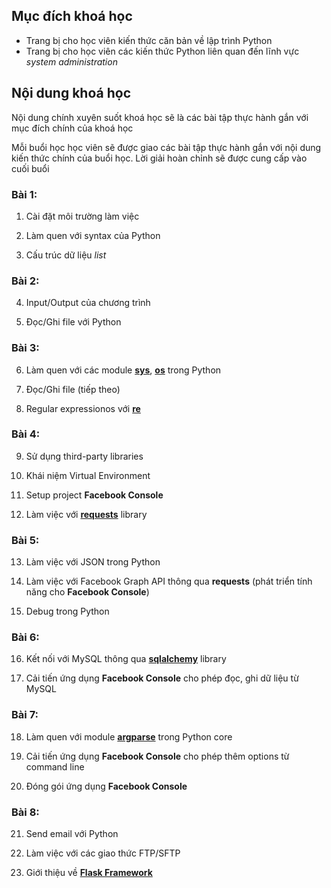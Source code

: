 ## Mục đích khoá học

* Trang bị cho học viên kiến thức căn bản về lập trình Python
* Trang bị cho học viên các kiến thức Python liên quan đến lĩnh vực *system administration*

## Nội dung khoá học

Nội dung chính xuyên suốt khoá học sẽ là các bài tập thực hành gắn với mục đích chính của khoá học

Mỗi buổi học học viên sẽ được giao các bài tập thực hành gắn với nội dung kiến thức chính của buổi học. Lời giải hoàn chỉnh sẽ được cung cấp vào cuối buổi

### Bài 1:

1. Cài đặt môi trường làm việc

2. Làm quen với syntax của Python

3. Cấu trúc dữ liệu *list*

### Bài 2:

4. Input/Output của chương trình

5. Đọc/Ghi file với Python

### Bài 3:

6. Làm quen với các module [**sys**](https://docs.python.org/3/library/sys.html), [**os**](https://docs.python.org/3/library/.html) trong Python

7. Đọc/Ghi file (tiếp theo)

8. Regular expressionos với [**re**](https://docs.python.org/3/library/re.html)

### Bài 4:

9. Sử dụng third-party libraries

10. Khái niệm Virtual Environment

11. Setup project **Facebook Console**

12. Làm việc với [**requests**](http://docs.python-requests.org/en/master/) library

### Bài 5:

13. Làm việc với JSON trong Python

14. Làm việc với Facebook Graph API thông qua **requests** (phát triển tính năng cho **Facebook Console**)

15. Debug trong Python

### Bài 6:

16. Kết nối với MySQL thông qua [**sqlalchemy**](https://www.sqlalchemy.org/) library

17. Cải tiến ứng dụng **Facebook Console** cho phép đọc, ghi dữ liệu từ MySQL

### Bài 7:

18. Làm quen với module [**argparse**](https://docs.python.org/3/library/argparse.html) trong Python core

19. Cải tiến ứng dụng **Facebook Console** cho phép thêm options từ command line

20. Đóng gói ứng dụng **Facebook Console**

### Bài 8:

21. Send email với Python

22. Làm việc với các giao thức FTP/SFTP

23. Giới thiệu về [**Flask Framework**](http://flask.pocoo.org/)